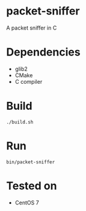 # packet-sniffer
A packet sniffer in C

# Dependencies
* glib2
* CMake
* C compiler

# Build
`./build.sh`

# Run
`bin/packet-sniffer`

# Tested on
* CentOS 7